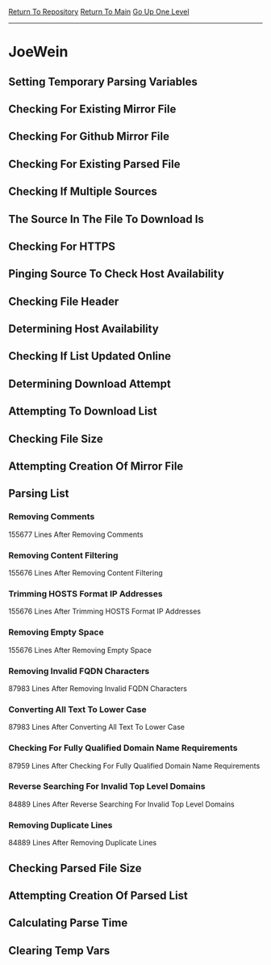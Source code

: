 [Return To Repository](https://github.com/deathbybandaid/piholeparser/)
[Return To Main](https://github.com/deathbybandaid/piholeparser/blob/master/RecentRunLogs/Mainlog.md)
[Go Up One Level](https://github.com/deathbybandaid/piholeparser/blob/master/RecentRunLogs/TopLevelScripts/30-Processing-External-Blacklists.md)
____________________________________
# JoeWein
## Setting Temporary Parsing Variables
## Checking For Existing Mirror File
## Checking For Github Mirror File
## Checking For Existing Parsed File
## Checking If Multiple Sources
## The Source In The File To Download Is
## Checking For HTTPS
## Pinging Source To Check Host Availability
## Checking File Header
## Determining Host Availability
## Checking If List Updated Online
## Determining Download Attempt
## Attempting To Download List
## Checking File Size
## Attempting Creation Of Mirror File
## Parsing List
### Removing Comments
155677 Lines After Removing Comments
### Removing Content Filtering
155676 Lines After Removing Content Filtering
### Trimming HOSTS Format IP Addresses
155676 Lines After Trimming HOSTS Format IP Addresses
### Removing Empty Space
155676 Lines After Removing Empty Space
### Removing Invalid FQDN Characters
87983 Lines After Removing Invalid FQDN Characters
### Converting All Text To Lower Case
87983 Lines After Converting All Text To Lower Case
### Checking For Fully Qualified Domain Name Requirements
87959 Lines After Checking For Fully Qualified Domain Name Requirements
### Reverse Searching For Invalid Top Level Domains
84889 Lines After Reverse Searching For Invalid Top Level Domains
### Removing Duplicate Lines
84889 Lines After Removing Duplicate Lines
## Checking Parsed File Size
## Attempting Creation Of Parsed List
## Calculating Parse Time
## Clearing Temp Vars
